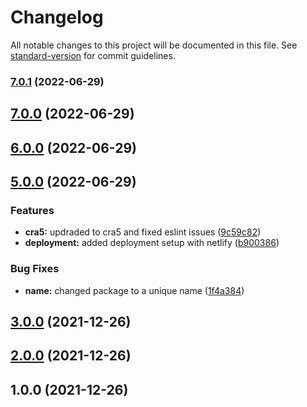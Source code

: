 # Changelog

All notable changes to this project will be documented in this file. See [standard-version](https://github.com/conventional-changelog/standard-version) for commit guidelines.

### [7.0.1](https://github.com/m-nathani/react-bootstrap/compare/v7.0.0...v7.0.1) (2022-06-29)

## [7.0.0](https://github.com/m-nathani/react-bootstrap/compare/v6.0.0...v7.0.0) (2022-06-29)

## [6.0.0](https://github.com/m-nathani/react-bootstrap/compare/v5.0.0...v6.0.0) (2022-06-29)

## [5.0.0](https://github.com/m-nathani/react-bootstrap/compare/v3.0.0...v5.0.0) (2022-06-29)


### Features

* **cra5:** updraded to cra5 and fixed eslint issues ([9c59c82](https://github.com/m-nathani/react-bootstrap/commit/9c59c828411631a673471aea68d505bb212a12ec))
* **deployment:** added deployment setup with netlify ([b900386](https://github.com/m-nathani/react-bootstrap/commit/b9003860cfeef9fd5f88d03beab6ddec5c671a6a))


### Bug Fixes

* **name:** changed package to a unique name ([1f4a384](https://github.com/m-nathani/react-bootstrap/commit/1f4a384464b8f495ea8f60c390c5846167fc72b6))

## [3.0.0](https://github.com/m-nathani/react-bootstrap/compare/v2.0.0...v3.0.0) (2021-12-26)

## [2.0.0](https://github.com/m-nathani/react-bootstrap/compare/v1.0.0...v2.0.0) (2021-12-26)

## 1.0.0 (2021-12-26)
